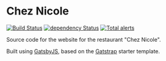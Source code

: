 # Chez Nicole

[![Build Status](https://travis-ci.org/browniebroke/chez-nicole-web.svg?branch=master)](https://travis-ci.org/browniebroke/chez-nicole-web)
[![dependency Status](https://img.shields.io/david/browniebroke/chez-nicole-web.svg?style=flat-square)](https://david-dm.org/browniebroke/chez-nicole-web#info=dependencies)
[![Total alerts](https://img.shields.io/lgtm/alerts/g/browniebroke/chez-nicole-web.svg?logo=lgtm&logoWidth=18)](https://lgtm.com/projects/g/browniebroke/chez-nicole-web/alerts/)

Source code for the website for the restaurant "Chez Nicole".

Built using [GatsbyJS](https://www.gatsbyjs.org/), based on the
[Gatstrap](https://github.com/jaxx2104/gatsby-starter-bootstrap) starter template.
